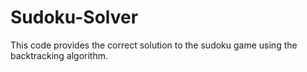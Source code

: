 # Sudoku-Solver
This code provides the correct solution to the sudoku game using the backtracking algorithm.
